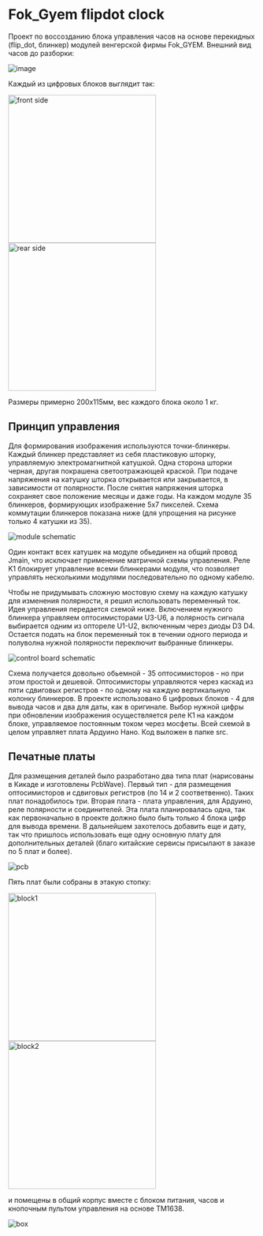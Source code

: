 # Fok_Gyem flipdot clock

Проект по воссозданию блока управления часов на основе перекидных (flip_dot, блинкер) модулей венгерской фирмы Fok_GYEM. Внешний вид часов до разборки:

![image](extras/images/old_clock.jpg)

Каждый из цифровых блоков выглядит так:

<img src="extras/images/digit1.jpg" alt="front side" width="300"/> <img src="extras/images/digit2.jpg" alt="rear side" width="300"/>

Размеры примерно 200х115мм, вес каждого блока около 1 кг.

## Принцип управления
Для формирования изображения используются точки-блинкеры. Каждый блинкер представляет из себя пластиковую шторку, управляемую электромагнитной катушкой. Одна сторона шторки черная, другая покрашена светоотражающей краской. При подаче напряжения на катушку шторка открывается или закрывается, в зависимости от полярности. После снятия напряжения шторка сохраняет свое положение месяцы и даже годы.
На каждом модуле 35 блинкеров, формирующих изображение 5х7 пикселей. Схема коммутации блинкеров показана ниже (для упрощения на рисунке только 4 катушки из 35).

<img src="extras/images/digit_module_schematic.png" alt="module schematic" />

Один контакт всех катушек на модуле обьединен на общий провод Jmain, что исключает применение матричной схемы управления. Реле K1 блокирует управление всеми блинкерами модуля, что позволяет управлять несколькими модулями последовательно по одному кабелю.

Чтобы не придумывать сложную мостовую схему на каждую катушку для изменения полярности, я решил использовать переменный ток. Идея управления передается схемой ниже. Включением нужного блинкера управляем оптосимисторами U3-U6, а полярность сигнала выбирается одним из оптореле U1-U2, включенным через диоды D3 D4. Остается подать на блок переменный ток в течении одного периода и полуволна нужной полярности переключит выбранные блинкеры.

<img src="extras/images/digit_control_schematic.png" alt="control board schematic" />

Схема получается довольно обьемной - 35 оптосимисторов - но при этом простой и дешевой. Оптосимисторы управляются через каскад из пяти сдвиговых регистров - по одному на каждую вертикальную колонку блинкеров. В проекте использовано 6 цифровых блоков - 4 для вывода часов и два для даты, как в оригинале. Выбор нужной цифры при обновлении изображения осуществляется реле К1 на каждом блоке, управляемое постоянным током через мосфеты. Всей схемой в целом управляет плата Ардуино Нано. Код выложен в папке src.

## Печатные платы
Для размещения деталей было разработано два типа плат (нарисованы в Кикаде и изготовлены PcbWave). Первый тип - для размещения оптосимисторов и сдвиговых регистров (по 14 и 2 соответвенно). Таких плат понадобилось три. Вторая плата - плата управления, для Ардуино, реле полярности и соединителей. Эта плата планировалась одна, так как первоначально в проекте должно было быть только 4 блока цифр для вывода времени. В дальнейшем захотелось добавить еще и дату, так что пришлось использовать еще одну основную плату для дополнительных деталей (благо китайские сервисы присылают в заказе по 5 плат и более).

<img src="extras/images/pcb.jpg" alt="pcb"/> 

Пять плат были собраны в этакую стопку:

<img src="extras/images/pcb_block1.jpg" alt="block1" width="300"/> <img src="extras/images/pcb_block2.jpg" alt="block2" width="300"/>

и помещены в общий корпус вместе с блоком питания, часов и кнопочным пультом управления на основе ТМ1638.

<img src="extras/images/box.jpg" alt="box"/> 


